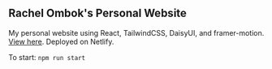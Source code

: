 ## Rachel Ombok's Personal Website

My personal website using React, TailwindCSS, DaisyUI, and framer-motion. [View here](www.rachelombok.com). Deployed on Netlify.

To start: `npm run start`